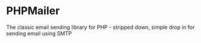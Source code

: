 # PHPMailer
The classic email sending library for PHP - stripped down, simple drop in for sending email using SMTP